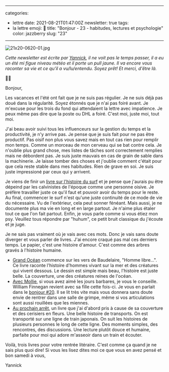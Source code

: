
---
categories:
- lettre
date: 2021-08-21T01:47:00Z
newsletter: true
tags:
- la lettre
emoji: 💌
title: "Bonjour - 23 - habitudes, lectures et psychologie"
color: jazzberry
slug: "23"
---
![21x20-0620-01.jpg](https://buttondown.s3.amazonaws.com/images/ce07aea8-7597-410b-b2f4-35332cbba48e.jpg) 

_Cette newsletter est écrite par [Yannick](https://yannickschutz.com/now), il ne voit pas le temps passer, il a eu un été mi figue niveau météo et il porte un pull jaune. Il va encore vous raconter sa vie et ce qu'il a vu/lu/entendu. Soyez prêt! Et merci, d'être là._

👋🏻

Bonjour,

Les vacances et l'été ont fait que je ne suis pas régulier. Je ne suis déjà pas doué dans la régularité. Soyez étonnés que je n'ai pas foiré avant. Je m'excuse pour les trois du fond qui attendaient la lettre avec impatience. Je peux même pas dire que la poste ou DHL a foiré. C'est moi, juste moi, tout moi.

J'ai beau avoir suivi tous les influenceurs sur la gestion du temps et la productivité, je n'y arrive pas. Je pense que je suis fait pour ne pas être productif. Pas oisif non plus vous savez mais en tout cas rien pour remplir mon temps. Comme un morceau de mon cerveau qui se bat contre cela. Je n'oublie plus grand chose, mes listes de tâches sont correctement remplies mais ne débordent pas. Je suis juste mauvais en cas de grain de sable dans la machinerie. Je laisse tomber des choses et j'oublie comment c'était pour que cela reste stable dans mes habitudes. Rien de grave en soi. Je suis juste impressioné par ceux qui y arrivent.

Je viens de finir un [livre sur l'histoire du surf](https://www.librairiesindependantes.com/product/9782918682448/) et je pense que j'aurais pu être dépeind par les calvinistes de l'époque comme une personne oisive. Je préfère travailler juste ce qu'il faut et pouvoir avoir du temps pour le reste. Au final, commencer le surf n'est qu'une juste continuité de ce mode de vie du nécessaire. Vu de l'extérieur, cela peut sonner fénéant. Mais aussi, je ne documente plus ma vie en long et en large partout. Je n'aime plus étaler tout ce que l'on fait partout. Enfin, je vous parle comme si vous étiez mon psy. Veuillez tous répondre par "huhum", ce petit bruit classique du j'écoute et je juge.

Je ne sais pas vraiment où je vais avec ces mots. Donc je vais sans doute diverger et vous parler de livres. J'ai encore craqué pas mal ces derniers temps. Le papier, c'est une histoire d'amour. C'est comme des arbres gravés à l'histoire humaine.

- [Grand Océan](https://www.babelio.com/livres/Grolleau-Grand-Ocean/1177886) commence sur les vers de Baudelaire, "Homme libre...". Ce livre raconte l'histoire d'hommes vivant sur la mer et des créatures qui vivent dessous. Le dessin est simple mais beau, l'histoire est juste belle. La couverture, une des créatures reines de l'océan. 
- [Avec Mollie](http://www.editions-du-sous-sol.com/publication/avec-mollie/), si vous avez aimé les jours barbares, je vous le conseille. William Finnegan revient avec sa fille cette fois-ci. Je vous en parlait dans le [bonjour #20](https://yannickschutz.com/bonjour-20). Il se lit très vite mais vous donnera sans doute envie de rentrer dans une salle de grimpe, même si vos articulations sont aussi rouillées que les miennes.
- [Au prochain arrêt](https://www.babelio.com/livres/Arikawa-Au-prochain-arret/1317430), un livre que j'ai d'abord pris à cause de sa couverture et des cerisiers en fleurs. Une belle histoire de transports. On est transporté sur une ligne de train japonais. On suit les histoires de plusieurs personnes le long de cette ligne. Des moments simples, des rencontres, des discussions. Une lecture plutôt douce et humaine, parfaite pour moi qui adore m'asseoir dans un train et écouter.

Voilà, trois livres pour votre rentrée litéraire. C'est comme ça quand je ne sais plus quoi dire! 
Si vous les lisez dites moi ce que vous en avez pensé et bon samedi à vous,

Yannick
